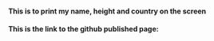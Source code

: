 #### This is to print my name, height and country on the screen

#### This is the link to the github published page: 